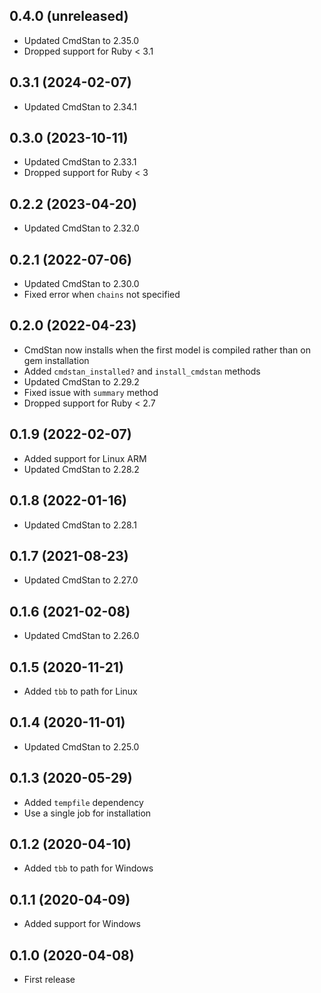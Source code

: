 ## 0.4.0 (unreleased)

- Updated CmdStan to 2.35.0
- Dropped support for Ruby < 3.1

## 0.3.1 (2024-02-07)

- Updated CmdStan to 2.34.1

## 0.3.0 (2023-10-11)

- Updated CmdStan to 2.33.1
- Dropped support for Ruby < 3

## 0.2.2 (2023-04-20)

- Updated CmdStan to 2.32.0

## 0.2.1 (2022-07-06)

- Updated CmdStan to 2.30.0
- Fixed error when `chains` not specified

## 0.2.0 (2022-04-23)

- CmdStan now installs when the first model is compiled rather than on gem installation
- Added `cmdstan_installed?` and `install_cmdstan` methods
- Updated CmdStan to 2.29.2
- Fixed issue with `summary` method
- Dropped support for Ruby < 2.7

## 0.1.9 (2022-02-07)

- Added support for Linux ARM
- Updated CmdStan to 2.28.2

## 0.1.8 (2022-01-16)

- Updated CmdStan to 2.28.1

## 0.1.7 (2021-08-23)

- Updated CmdStan to 2.27.0

## 0.1.6 (2021-02-08)

- Updated CmdStan to 2.26.0

## 0.1.5 (2020-11-21)

- Added `tbb` to path for Linux

## 0.1.4 (2020-11-01)

- Updated CmdStan to 2.25.0

## 0.1.3 (2020-05-29)

- Added `tempfile` dependency
- Use a single job for installation

## 0.1.2 (2020-04-10)

- Added `tbb` to path for Windows

## 0.1.1 (2020-04-09)

- Added support for Windows

## 0.1.0 (2020-04-08)

- First release
